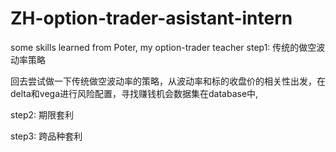 # ZH-option-trader-asistant-intern
some skills learned from Poter, my option-trader teacher
step1: 传统的做空波动率策略


回去尝试做一下传统做空波动率的策略，从波动率和标的收盘价的相关性出发，在delta和vega进行风险配置，寻找赚钱机会数据集在database中,


step2: 期限套利


step3: 跨品种套利


